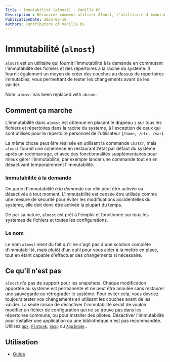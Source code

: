 ```yaml
---
Title : Immutabilité (almost) - Vanilla OS
Description : Découvrez comment utiliser Almost, l'utilitaire d'immutabilité à la demande.
PublicationDate: 2023-06-10
Authors: Contributors of Vanilla OS
---
```


# Immutabilité (`almost`)

`almost` est un utilitaire qui fournit l'immutabilité à la demande en commutant l'immutabilité 
des fichiers et des répertoires à la racine du système. Il fournit également
un moyen de créer des couches au dessus de répertoires immutables, vous permettant de tester
les changements avant de les valider.

Note: `almost` has been replaced with `abroot`.

## Comment ça marche

L'immutabilité dans `almost` est obtenue en placant le drapeau `i` sur tous les fichiers et répertoires dans la racine du système, à l'exception de ceux qui sont utilisés pour le répertoire personnel de l'utilisateur (`/home, /etc, /var`).

La même chose peut être réalisée en utilisant la commande `chattr`, mais `almost` fournit une
cohérence en restaurant l'état par défaut du système après un redémarrage, et
avec des fonctionnalités supplémentaires pour mieux gérer l'immutabilité, par exemple lancer une commande tout en
en désactivant temporairement l'immutabilité.

### Immutabilité à la demande

On parle d'immutabilité *à la demande* car elle peut être activée ou désactivée à tout moment.
L'immutabilité est censée être utilisée comme une mesure de sécurité 
pour éviter les modifications accidentelles du système, elle doit donc être activée la plupart du temps.

De par sa nature, `almost` est prêt à l'emploi et fonctionne sur tous les systèmes de fichiers et toutes les configurations.

### Le nom

Le nom `almost` vient du fait qu'il ne s'agit pas d'une solution complète d'immutabilité, 
mais plutôt d'un outil pour vous aider à la mettre en place,
tout en étant capable d'effectuer des changements si nécessaire.

## Ce qu'il n'est pas

`almost` n'a pas de support pour les snapshots. Chaque modification apportée au 
système est permanente et ne peut être annulée sans restaurer une sauvegarde ou rétrograder le système. 
Pour éviter cela, vous devriez toujours tester vos changements en utilisant les couches avant de les valider. 
La seule raison de désactiver l'immutabilité serait de vouloir modifier 
un fichier de configuration qui ne se trouve pas dans les répertoires communs,
ou pour installer des pilotes. Désactiver l'immutabilité pour installer une application ou une bibliothèque n'est pas recommandée. 
Utilisez [`apx`](/docs/apx), [`Flatpak`](/docs/flatpak), [`Snap`](/docs/snap) ou [`AppImage`](/docs/appimage)..

## Utilisation

- [Guide](almost-manpage)
